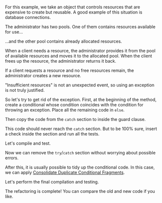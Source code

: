 For this example, we take an object that controls resources that are expensive to create but reusable. A good example of this situation is database connections.

The administrator has two pools. One of them contains resources available for use…

…and the other pool contains already allocated resources.

When a client needs a resource, the administrator provides it from the pool of available resources and moves it to the allocated pool. When the client frees up the resource, the administrator returns it back.

If a client requests a resource and no free resources remain, the administrator creates a new resource.

"Insufficient resources" is not an unexpected event, so using an exception is not truly justified.

So let's try to get rid of the exception. First, at the beginning of the method, create a conditional whose condition coincides with the condition for throwing an exception. Place all the remaining code in <code>else</code>.

Then copy the code from the <code>catch</code> section to inside the guard clause.

This code should never reach the <code>catch</code> section. But to be 100% sure, insert a check inside the section and run all the tests.

Let's compile and test.

Now we can remove the <code>try</code>/<code>catch</code> section without worrying about possible errors.

After this, it is usually possible to tidy up the conditional code. In this case, we can apply <a href="/consolidate-duplicate-conditional-fragments">Consolidate Duplicate Conditional Fragments</a>.

Let's perform the final compilation and testing.

The refactoring is complete! You can compare the old and new code if you like.